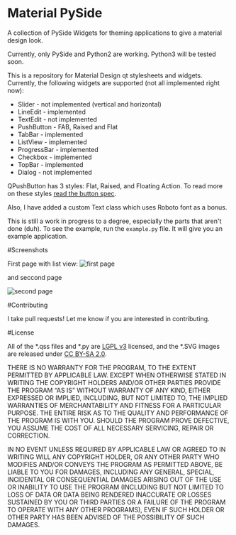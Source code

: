 # Material PySide
A collection of PySide Widgets for theming applications to give a material design look.

Currently, only PySide and Python2 are working. Python3 will be tested soon.

This is a repository for Material Design qt stylesheets and widgets. Currently, the following widgets are supported (not all implemented right now):

- Slider -  not implemented (vertical and horizontal)
- LineEdit - implemented
- TextEdit - not implemented
- PushButton - FAB, Raised and Flat
- TabBar - implemented
- ListView - implemented
- ProgressBar - implemented
- Checkbox - implemented
- TopBar - implemented
- Dialog - not implemented

QPushButton has 3 styles: Flat, Raised, and Floating Action. To read more on these styles [read the button spec](http://www.google.com/design/spec/components/buttons.html).

Also, I have added a custom Text class which uses Roboto font as a bonus.

This is still a work in progress to a degree, especially the parts that aren't done (duh). To see the example, run the `example.py` file. It will give you an example application.


#Screenshots

First page with list view:
![first page](http://i.imgur.com/dkeez6g.png)

and seccond page

![second page](http://i.imgur.com/yTsnZpE.png)

#Contributing

I take pull requests! Let me know if you are interested in contributing.

#License

All of the *.qss files and *.py are [LGPL v3](https://www.gnu.org/licenses/lgpl.txt) licensed, and the *.SVG images are released under [CC BY-SA 2.0](https://creativecommons.org/licenses/by-sa/2.0/).

THERE IS NO WARRANTY FOR THE PROGRAM, TO THE EXTENT PERMITTED BY APPLICABLE LAW. EXCEPT WHEN OTHERWISE STATED IN WRITING THE COPYRIGHT HOLDERS AND/OR OTHER PARTIES PROVIDE THE PROGRAM “AS IS” WITHOUT WARRANTY OF ANY KIND, EITHER EXPRESSED OR IMPLIED, INCLUDING, BUT NOT LIMITED TO, THE IMPLIED WARRANTIES OF MERCHANTABILITY AND FITNESS FOR A PARTICULAR PURPOSE. THE ENTIRE RISK AS TO THE QUALITY AND PERFORMANCE OF THE PROGRAM IS WITH YOU. SHOULD THE PROGRAM PROVE DEFECTIVE, YOU ASSUME THE COST OF ALL NECESSARY SERVICING, REPAIR OR CORRECTION.

IN NO EVENT UNLESS REQUIRED BY APPLICABLE LAW OR AGREED TO IN WRITING WILL ANY COPYRIGHT HOLDER, OR ANY OTHER PARTY WHO MODIFIES AND/OR CONVEYS THE PROGRAM AS PERMITTED ABOVE, BE LIABLE TO YOU FOR DAMAGES, INCLUDING ANY GENERAL, SPECIAL, INCIDENTAL OR CONSEQUENTIAL DAMAGES ARISING OUT OF THE USE OR INABILITY TO USE THE PROGRAM (INCLUDING BUT NOT LIMITED TO LOSS OF DATA OR DATA BEING RENDERED INACCURATE OR LOSSES SUSTAINED BY YOU OR THIRD PARTIES OR A FAILURE OF THE PROGRAM TO OPERATE WITH ANY OTHER PROGRAMS), EVEN IF SUCH HOLDER OR OTHER PARTY HAS BEEN ADVISED OF THE POSSIBILITY OF SUCH DAMAGES.

